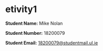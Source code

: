 # etivity1

**Student Name:** Mike Nolan

**Student Number:** 18200079

**Student Email:** 18200079@studentmail.ul.ie

